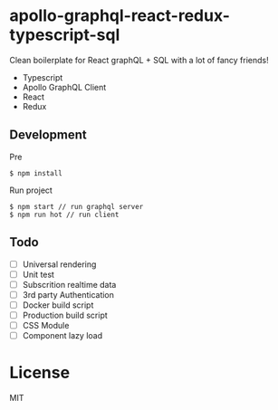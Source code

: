 # apollo-graphql-react-redux-typescript-sql
Clean boilerplate for React graphQL + SQL with a lot of fancy friends!

- Typescript
- Apollo GraphQL Client
- React
- Redux


## Development
Pre
```
$ npm install
```
Run project
```
$ npm start // run graphql server
$ npm run hot // run client
```

## Todo
- [ ] Universal rendering
- [ ] Unit test
- [ ] Subscrition realtime data
- [ ] 3rd party Authentication
- [ ] Docker build script
- [ ] Production build script
- [ ] CSS Module
- [ ] Component lazy load

# License
MIT

